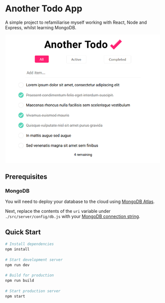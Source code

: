 # Another Todo App

A simple project to refamiliarise myself working with React, Node and Express, whilst learning MongoDB.

![App Preview](preview.png)

## Prerequisites 

### MongoDB

You will need to deploy your database to the cloud using [MongoDB Atlas](https://docs.atlas.mongodb.com/getting-started/).

Next, replace the contents of the `uri` variable under `./src/server/config/db.js` with your [MongoDB connection string](https://docs.mongodb.com/guides/cloud/connectionstring/).

## Quick Start

```bash
# Install dependencies
npm install

# Start development server
npm run dev

# Build for production
npm run build

# Start production server
npm start
```
